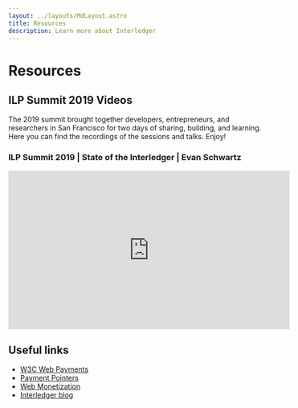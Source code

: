 ```yaml
---
layout: ../layouts/MdLayout.astro
title: Resources
description: Learn more about Interledger
---
```


# Resources

## ILP Summit 2019 Videos

The 2019 summit brought together developers, entrepreneurs, and researchers in San Francisco for two days of sharing, building, and learning. Here you can find the recordings of the sessions and talks. Enjoy!

### ILP Summit 2019 | State of the Interledger | Evan Schwartz

<iframe width="560" height="315" src="https://www.youtube.com/embed/HTXLAM3PCUY" title="ILP Summit 2019 | State of the Interledger | Evan Schwartz" frameborder="0" allow="autoplay; encrypted-media; picture-in-picture; web-share" allowfullscreen></iframe>

## Useful links

- [W3C Web Payments](https://w3c.github.io/webpayments/proposals/interledger/)
- [Payment Pointers](https://paymentpointers.org/)
- [Web Monetization](https://webmonetization.org/)
- [Interledger blog](https://medium.com/interledger-blog)
